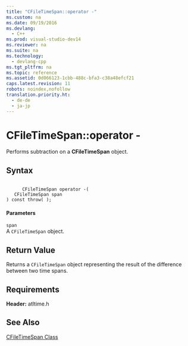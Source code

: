 ```yaml
---
title: "CFileTimeSpan::operator -"
ms.custom: na
ms.date: 09/19/2016
ms.devlang: 
  - C++
ms.prod: visual-studio-dev14
ms.reviewer: na
ms.suite: na
ms.technology: 
  - devlang-cpp
ms.tgt_pltfrm: na
ms.topic: reference
ms.assetid: 0d066123-1cbb-488c-bfa3-c38a48efcf21
caps.latest.revision: 11
robots: noindex,nofollow
translation.priority.ht: 
  - de-de
  - ja-jp
---
```

# CFileTimeSpan::operator -
Performs subtraction on a **CFileTimeSpan** object.  
  
## Syntax  
  
```  
  
      CFileTimeSpan operator -(  
   CFileTimeSpan span   
) const throw( );  
```  
  
#### Parameters  
 `span`  
 A `CFileTimeSpan` object.  
  
## Return Value  
 Returns a `CFileTimeSpan` object representing the result of the difference between two time spans.  
  
## Requirements  
 **Header:** atltime.h  
  
## See Also  
 [CFileTimeSpan Class](../vs140/CFileTimeSpan-Class.md)